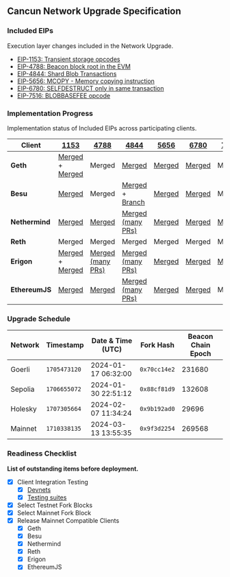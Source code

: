 ## Cancun Network Upgrade Specification

### Included EIPs
Execution layer changes included in the Network Upgrade.

* [EIP-1153: Transient storage opcodes](https://eips.ethereum.org/EIPS/eip-1153)
* [EIP-4788: Beacon block root in the EVM](https://eips.ethereum.org/EIPS/eip-4788)
* [EIP-4844: Shard Blob Transactions](https://eips.ethereum.org/EIPS/eip-4844)
* [EIP-5656: MCOPY - Memory copying instruction](https://eips.ethereum.org/EIPS/eip-5656)
* [EIP-6780: SELFDESTRUCT only in same transaction](https://eips.ethereum.org/EIPS/eip-6780)
* [EIP-7516: BLOBBASEFEE opcode](https://eips.ethereum.org/EIPS/eip-7516)


### Implementation Progress

Implementation status of Included EIPs across participating clients.

|  **Client**    | [1153](https://eips.ethereum.org/EIPS/eip-1153) | [4788](https://eips.ethereum.org/EIPS/eip-4788) | [4844](https://eips.ethereum.org/EIPS/eip-4844) | [5656](https://eips.ethereum.org/EIPS/eip-5656) | [6780](https://eips.ethereum.org/EIPS/eip-6780) | [7516](https://eips.ethereum.org/EIPS/eip-7516) |
|----------------|-------------------------------------------------|-------------------------------------------------|-------------------------------------------------|-------------------------------------------------|-------------------------------------------------|-------------------------------------------------|
| **Geth**       | [Merged](https://github.com/ethereum/go-ethereum/pull/26003) + [Merged](https://github.com/ethereum/go-ethereum/pull/27663)| Merged | [Merged](https://github.com/ethereum/go-ethereum/pull/26940) | [Merged](https://github.com/ethereum/go-ethereum/pull/26181) | [Merged](https://github.com/ethereum/go-ethereum/pull/27189) | Merged |
| **Besu**       | [Merged](https://github.com/hyperledger/besu/pull/4118) | Merged | [Merged](https://github.com/hyperledger/besu/pull/5724) + [Branch](https://github.com/hyperledger/besu/tree/eip-4844-interop) | [Merged](https://github.com/hyperledger/besu/pull/5493) | [Merged](https://github.com/hyperledger/besu/pull/4118) | Merged |
| **Nethermind** | [Merged](https://github.com/NethermindEth/nethermind/pull/4126) | [Merged](https://github.com/NethermindEth/nethermind/pull/6009) | [Merged (many PRs)](https://github.com/NethermindEth/nethermind/issues?q=is%3Aclosed+label%3Aeip-4844) | [Merged](https://github.com/NethermindEth/nethermind/pull/5791) | [Merged](https://github.com/NethermindEth/nethermind/pull/4704) | [Merged](https://github.com/NethermindEth/nethermind/pull/6096) |
| **Reth** | Merged | Merged | Merged | Merged | Merged | Merged |
| **Erigon**     | [Merged](https://github.com/ledgerwatch/erigon/pull/7405) + [Merged](https://github.com/ledgerwatch/erigon/pull/7885) | [Merged (many PRs)](https://github.com/ledgerwatch/erigon/pulls?q=is%3Apr+4788) | [Merged (many PRs)](https://github.com/ledgerwatch/erigon/pulls?q=is%3Apr+4844) | [Merged](https://github.com/ledgerwatch/erigon/pull/7887) | [Merged](https://github.com/ledgerwatch/erigon/pull/7976) | [Merged](https://github.com/ledgerwatch/erigon/pull/8231) |
| **EthereumJS** | [Merged](https://github.com/ethereumjs/ethereumjs-monorepo/pull/1860) | [Merged](https://github.com/ethereumjs/ethereumjs-monorepo/pull/2810) | [Merged (many PRs)](https://github.com/ethereumjs/ethereumjs-monorepo/pulls?q=is%3Apr+4844) | [Merged](https://github.com/ethereumjs/ethereumjs-monorepo/pull/2808) | [Merged](https://github.com/ethereumjs/ethereumjs-monorepo/pull/2771) | Merged |

### Upgrade Schedule

| Network | Timestamp    | Date & Time (UTC)       | Fork Hash    | Beacon Chain Epoch |
|---------|--------------|-------------------------|--------------| ------------------ |
| Goerli  | `1705473120` | 2024-01-17 06:32:00     | `0x70cc14e2` | 231680
| Sepolia | `1706655072` | 2024-01-30 22:51:12     | `0x88cf81d9` | 132608
| Holesky | `1707305664` | 2024-02-07 11:34:24     | `0x9b192ad0` | 29696
| Mainnet | `1710338135` | 2024-03-13 13:55:35     | `0x9f3d2254` | 269568


### Readiness Checklist

**List of outstanding items before deployment.**

- [x] Client Integration Testing
  - [x] [Devnets](https://github.com/ethpandaops/dencun-testnet)
  - [x] [Testing suites](https://notes.ethereum.org/@ethpandaops/dencun-testing-overview)
 - [x] Select Testnet Fork Blocks
 - [x] Select Mainnet Fork Block
 - [x] Release Mainnet Compatible Clients
   - [x]  Geth
   - [x]  Besu
   - [x]  Nethermind
   - [x]  Reth
   - [x]  Erigon
   - [x]  EthereumJS
